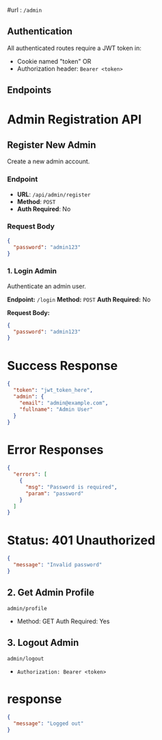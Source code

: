#url : `/admin`

## Authentication

All authenticated routes require a JWT token in:

- Cookie named "token" OR
- Authorization header: `Bearer <token>`

## Endpoints

# Admin Registration API

## Register New Admin

Create a new admin account.

### Endpoint

- **URL**: `/api/admin/register`
- **Method**: `POST`
- **Auth Required**: No

### Request Body

```json
{
  "password": "admin123"
}
```

### 1. Login Admin

Authenticate an admin user.

**Endpoint:** `/login`
**Method:** `POST`
**Auth Required:** No

**Request Body:**

```json
{
  "password": "admin123"
}
```

# Success Response

```json
{
  "token": "jwt_token_here",
  "admin": {
    "email": "admin@example.com",
    "fullname": "Admin User"
  }
}
```

# Error Responses

```json
{
  "errors": [
    {
      "msg": "Password is required",
      "param": "password"
    }
  ]
}
```

# Status: 401 Unauthorized

```json
{
  "message": "Invalid password"
}
```

## 2. Get Admin Profile

`admin/profile`

- Method: GET Auth Required: Yes

## 3. Logout Admin

`admin/logout`

- `Authorization: Bearer <token>`

# response

```json
{
  "message": "Logged out"
}
```

